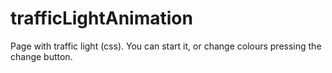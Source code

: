 # trafficLightAnimation
 Page with traffic light (css). You can start it, or change colours pressing the change button.
